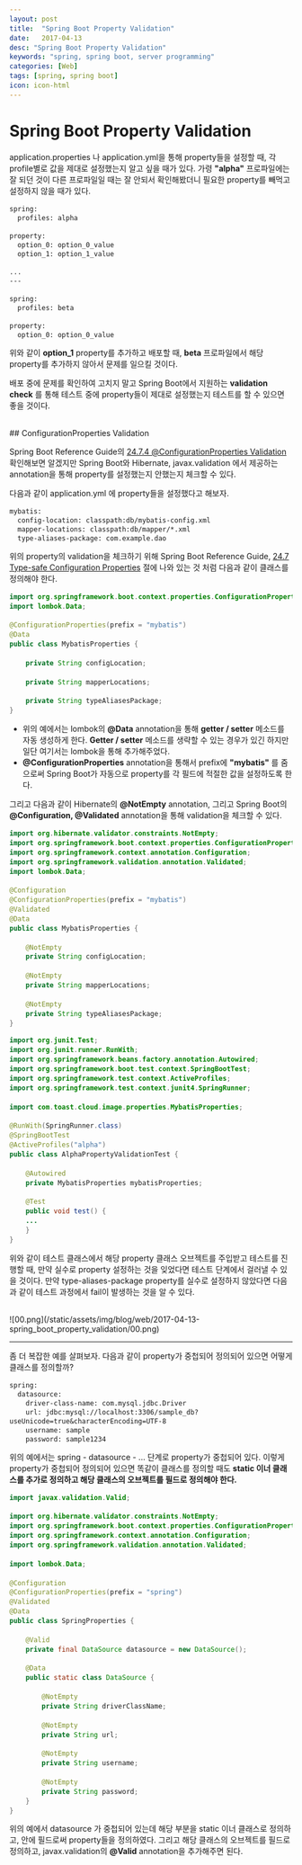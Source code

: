 ```yaml
---
layout: post
title:  "Spring Boot Property Validation"
date:   2017-04-13
desc: "Spring Boot Property Validation"
keywords: "spring, spring boot, server programming"
categories: [Web]
tags: [spring, spring boot]
icon: icon-html
---
```


# Spring Boot Property Validation

application.properties 나 application.yml을 통해 property들을 설정할 때, 각 profile별로 값을 제대로 설정했는지 알고 싶을 때가 있다. 가령 **"alpha"** 프로파일에는 잘 되던 것이 다른 프로파일일 때는 잘 안되서 확인해봤더니 필요한 property를 빼먹고 설정하지 않을 때가 있다.

~~~
spring:
  profiles: alpha

property:
  option_0: option_0_value
  option_1: option_1_value

...
---

spring:
  profiles: beta

property:
  option_0: option_0_value
~~~

위와 같이 **option_1** property를 추가하고 배포할 때, **beta** 프로파일에서 해당 property를 추가하지 않아서 문제를 일으킬 것이다.

배포 중에 문제를 확인하여 고치지 말고 Spring Boot에서 지원하는 **validation check** 를 통해 테스트 중에 property들이 제대로 설정했는지 테스트를 할 수 있으면 좋을 것이다.

<br>
## ConfigurationProperties Validation

Spring Boot Reference Guide의 [24.7.4 @ConfigurationProperties Validation][configurationProperties-validation] 확인해보면 알겠지만 Spring Boot와 Hibernate, javax.validation 에서 제공하는 annotation을 통해 property를 설정했는지 안했는지 체크할 수 있다.

다음과 같이 application.yml 에 property들을 설정했다고 해보자.
~~~
mybatis:
  config-location: classpath:db/mybatis-config.xml
  mapper-locations: classpath:db/mapper/*.xml
  type-aliases-package: com.example.dao
~~~

위의 property의 validation을 체크하기 위해 Spring Boot Reference Guide, [24.7 Type-safe Configuration Properties][type-safe-configuration-properties] 절에 나와 있는 것 처럼 다음과 같이 클래스를 정의해야 한다.

~~~java
import org.springframework.boot.context.properties.ConfigurationProperties;
import lombok.Data;

@ConfigurationProperties(prefix = "mybatis")
@Data
public class MybatisProperties {

	private String configLocation;

	private String mapperLocations;

	private String typeAliasesPackage;
}
~~~

* 위의 예에서는 lombok의 **@Data** annotation을 통해 **getter / setter** 메소드를 자동 생성하게 한다. **Getter / setter** 메소드를 생략할 수 있는 경우가 있긴 하지만 일단 여기서는 lombok을 통해 추가해주었다.
* **@ConfigurationProperties** annotation을 통해서 prefix에 **"mybatis"** 를 줌으로써 Spring Boot가 자동으로 property를 각 필드에 적절한 값을 설정하도록 한다.

그리고 다음과 같이 Hibernate의 **@NotEmpty** annotation, 그리고 Spring Boot의 **@Configuration, @Validated** annotation을 통해 validation을 체크할 수 있다.
~~~java
import org.hibernate.validator.constraints.NotEmpty;
import org.springframework.boot.context.properties.ConfigurationProperties;
import org.springframework.context.annotation.Configuration;
import org.springframework.validation.annotation.Validated;
import lombok.Data;

@Configuration
@ConfigurationProperties(prefix = "mybatis")
@Validated
@Data
public class MybatisProperties {

	@NotEmpty
	private String configLocation;

	@NotEmpty
	private String mapperLocations;

	@NotEmpty
	private String typeAliasesPackage;
}
~~~
~~~java
import org.junit.Test;
import org.junit.runner.RunWith;
import org.springframework.beans.factory.annotation.Autowired;
import org.springframework.boot.test.context.SpringBootTest;
import org.springframework.test.context.ActiveProfiles;
import org.springframework.test.context.junit4.SpringRunner;

import com.toast.cloud.image.properties.MybatisProperties;

@RunWith(SpringRunner.class)
@SpringBootTest
@ActiveProfiles("alpha")
public class AlphaPropertyValidationTest {

	@Autowired
	private MybatisProperties mybatisProperties;

	@Test
	public void test() {
    ...
	}
}
~~~

위와 같이 테스트 클래스에서 해당 property 클래스 오브젝트를 주입받고 테스트를 진행할 때, 만약 실수로 property 설정하는 것을 잊었다면 테스트 단계에서 걸러낼 수 있을 것이다. 만약 type-aliases-package property를 실수로 설정하지 않았다면 다음과 같이 테스트 과정에서 fail이 발생하는 것을 알 수 있다.

<br>
![00.png](/static/assets/img/blog/web/2017-04-13-spring_boot_property_validation/00.png)

---

좀 더 복잡한 예를 살펴보자.
다음과 같이 property가 중첩되어 정의되어 있으면 어떻게 클래스를 정의할까?
~~~
spring:
  datasource:
    driver-class-name: com.mysql.jdbc.Driver
    url: jdbc:mysql://localhost:3306/sample_db?useUnicode=true&characterEncoding=UTF-8
    username: sample
    password: sample1234
~~~

위의 예에서는 spring - datasource - ... 단계로 property가 중첩되어 있다. 이렇게 property가 중첩되어 정의되어 있으면 똑같이 클래스를 정의할 때도 **static 이너 클래스를 추가로 정의하고 해당 클래스의 오브젝트를 필드로 정의해야 한다.**

~~~java
import javax.validation.Valid;

import org.hibernate.validator.constraints.NotEmpty;
import org.springframework.boot.context.properties.ConfigurationProperties;
import org.springframework.context.annotation.Configuration;
import org.springframework.validation.annotation.Validated;

import lombok.Data;

@Configuration
@ConfigurationProperties(prefix = "spring")
@Validated
@Data
public class SpringProperties {

	@Valid
	private final DataSource datasource = new DataSource();

	@Data
	public static class DataSource {

		@NotEmpty
		private String driverClassName;

		@NotEmpty
		private String url;

		@NotEmpty
		private String username;

		@NotEmpty
		private String password;
	}
}
~~~

위의 예에서 datasource 가 중첩되어 있는데 해당 부분을 static 이너 클래스로 정의하고, 안에 필드로써 property들을 정의하였다. 그리고 해당 클래스의 오브젝트를 필드로 정의하고, javax.validation의 **@Valid** annotation을 추가해주면 된다.


[configurationProperties-validation]: https://docs.spring.io/spring-boot/docs/current/reference/html/boot-features-external-config.html#boot-features-external-config-validation
[type-safe-configuration-properties]: https://docs.spring.io/spring-boot/docs/current/reference/html/boot-features-external-config.html#boot-features-external-config-typesafe-configuration-properties
